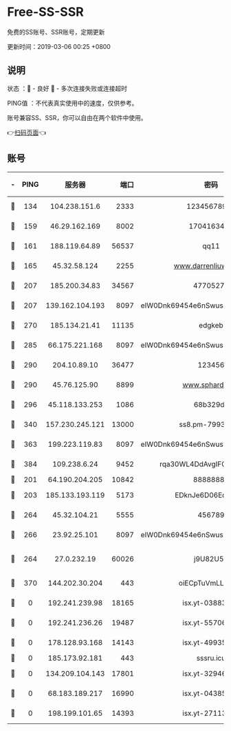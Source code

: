 # Free-SS-SSR

免费的SS账号、SSR账号，定期更新

更新时间：2019-03-06 00:25 +0800

## 说明

状态     ：🙂 - 良好 🙁 - 多次连接失败或连接超时

PING值   ：不代表真实使用中的速度，仅供参考。

账号兼容SS、SSR，你可以自由在两个软件中使用。

👉[扫码页面](https://liesauer.github.io/free-ss-ssr.github.io/)👈

## 账号

|-|PING|服务器|端口|密码|加密方式|区域|
|:----:|:----:|:-----:|-----:|:----:|:----:|:----:|
|🙂|134|104.238.151.6|2333|12345678900|aes-256-cfb|JP|
|🙂|159|46.29.162.169|8002|1704163453|aes-256-cfb|RU|
|🙂|161|188.119.64.89|56537|qq11|aes-256-cfb|RU|
|🙂|165|45.32.58.124|2255|www.darrenliuwei.com|aes-256-cfb|JP|
|🙂|207|185.200.34.83|34567|47705279|aes-256-cfb|US|
|🙂|207|139.162.104.193|8097|eIW0Dnk69454e6nSwuspv9DmS201tQ0D|aes-256-cfb|JP|
|🙂|270|185.134.21.41|11135|edgkeb|aes-256-cfb|GB|
|🙂|285|66.175.221.168|8097|eIW0Dnk69454e6nSwuspv9DmS201tQ0D|aes-256-cfb|US|
|🙂|290|204.10.89.10|36477|123456|aes-256-cfb|US|
|🙂|290|45.76.125.90|8899|www.sphard.com|aes-256-cfb|JP|
|🙂|296|45.118.133.253|1086|68b329da|aes-256-cfb|SG|
|🙂|340|157.230.245.121|13000|ss8.pm-79933809|aes-256-cfb|SG|
|🙂|363|199.223.119.83|8097|eIW0Dnk69454e6nSwuspv9DmS201tQ0D|aes-256-cfb|US|
|🙂|384|109.238.6.24|9452|rqa30WL4DdAvgIFG6Fs3znzTa|aes-256-cfb|FR|
|🙂|201|64.190.204.205|10842|88888888|rc4-md5|US|
|🙂|203|185.133.193.119|5173|EDknJe6D06EoWDaw|aes-256-cfb|US|
|🙂|264|45.32.104.21|5555|456789|aes-256-cfb|SG|
|🙂|266|23.92.25.101|8097|eIW0Dnk69454e6nSwuspv9DmS201tQ0D|aes-256-cfb|US|
|🙁|264|27.0.232.19|60026|j9U82U53|xchacha20-ietf-poly1305|HK|
|🙁|370|144.202.30.204|443|oiECpTuVmLLxk4Ts|aes-256-cfb|US|
|🙁|0|192.241.239.98|18165|isx.yt-03883101|aes-256-cfb|US|
|🙁|0|192.241.236.26|19487|isx.yt-55706100|aes-256-cfb|US|
|🙁|0|178.128.93.168|14143|isx.yt-49935432|aes-256-cfb|SG|
|🙁|0|185.173.92.181|443|sssru.icu|rc4-md5|RU|
|🙁|0|134.209.104.143|17801|isx.yt-32946841|aes-256-cfb|SG|
|🙁|0|68.183.189.217|16990|isx.yt-04385835|aes-256-cfb|SG|
|🙁|0|198.199.101.65|14393|isx.yt-27113496|aes-256-cfb|US|
